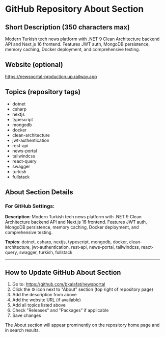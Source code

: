 # GitHub Repository About Section

## Short Description (350 characters max)
Modern Turkish tech news platform with .NET 9 Clean Architecture backend API and Next.js 16 frontend. Features JWT auth, MongoDB persistence, memory caching, Docker deployment, and comprehensive testing.

## Website (optional)
https://newsportal-production.up.railway.app

## Topics (repository tags)
- dotnet
- csharp
- nextjs
- typescript
- mongodb
- docker
- clean-architecture
- jwt-authentication
- rest-api
- news-portal
- tailwindcss
- react-query
- swagger
- turkish
- fullstack

## About Section Details

### For GitHub Settings:
**Description**: Modern Turkish tech news platform with .NET 9 Clean Architecture backend API and Next.js 16 frontend. Features JWT auth, MongoDB persistence, memory caching, Docker deployment, and comprehensive testing.

**Topics**: dotnet, csharp, nextjs, typescript, mongodb, docker, clean-architecture, jwt-authentication, rest-api, news-portal, tailwindcss, react-query, swagger, turkish, fullstack

---

## How to Update GitHub About Section

1. Go to: https://github.com/bkalafat/newsportal
2. Click the ⚙️ icon next to "About" section (top right of repository page)
3. Add the description from above
4. Add the website URL (if available)
5. Add all topics listed above
6. Check "Releases" and "Packages" if applicable
7. Save changes

The About section will appear prominently on the repository home page and in search results.
